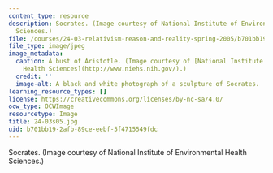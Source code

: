 ```yaml
---
content_type: resource
description: Socrates. (Image courtesy of National Institute of Environmental Health
  Sciences.)
file: /courses/24-03-relativism-reason-and-reality-spring-2005/b701bb192afb89ceeebf5f4715549fdc_24-03s05.jpg
file_type: image/jpeg
image_metadata:
  caption: A bust of Aristotle. (Image courtesy of [National Institute of Environmental
    Health Sciences](http://www.niehs.nih.gov/).)
  credit: ''
  image-alt: A black and white photograph of a sculpture of Socrates.
learning_resource_types: []
license: https://creativecommons.org/licenses/by-nc-sa/4.0/
ocw_type: OCWImage
resourcetype: Image
title: 24-03s05.jpg
uid: b701bb19-2afb-89ce-eebf-5f4715549fdc
---
```

Socrates. (Image courtesy of National Institute of Environmental Health Sciences.)